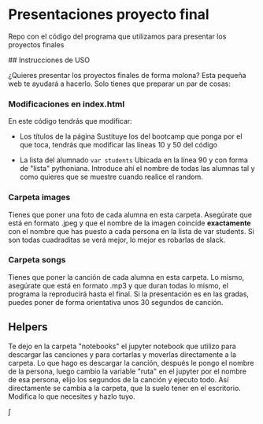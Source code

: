# Presentaciones proyecto final
Repo con el código del programa que utilizamos para presentar los proyectos finales

## Instrucciones de USO

¿Quieres presentar los proyectos finales de forma molona? Esta pequeña web te ayudará a hacerlo. Solo tienes que preparar un par de cosas:

### Modificaciones en index.html

En este código tendrás que modificar:
- Los títulos de la página
Sustituye los del bootcamp que ponga por el que toca, tendrás que modificar las líneas 10 y 50 del código

- La lista del alumnado
`var students` Ubicada en la línea 90 y con forma de "lista" pythoniana. Introduce ahí el nombre de todas las alumnas tal y como quieres que se muestre cuando realice el random.

### Carpeta images

Tienes que poner una foto de cada alumna en esta carpeta. Asegúrate que está en formato .jpeg y que el nombre de la imagen coincide **exactamente** con el nombre que has puesto a cada persona en la lista de var students.
Si son todas cuadraditas se verá mejor, lo mejor es robarlas de slack. 

### Carpeta songs

Tienes que poner la canción de cada alumna en esta carpeta. Lo mismo, asegúrate que está en formato .mp3 y que duran todas lo mismo, el programa la reproducirá hasta el final.
Si la presentación es en las gradas, puedes poner de forma orientativa unos 30 segundos de canción.


## Helpers

Te dejo en la carpeta "notebooks" el jupyter notebook que utilizo para descargar las canciones y para cortarlas y moverlas directamente a la carpeta.
Lo que hago es descargar la canción, después le pongo el nombre de la persona, luego cambio la variable "ruta" en el jupyter por el nombre de esa persona, elijo los segundos de la canción y ejecuto todo. Así directamente se cambia a la carpeta, que la suelo tener en el escritorio. Modifica lo que necesites y hazlo tuyo.

∫
